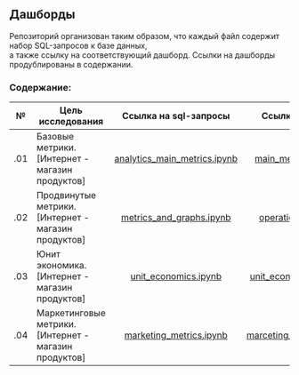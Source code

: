 ## Дашборды

Репозиторий организован таким образом, что каждый файл содержит набор SQL-запросов к базе данных,<br> а также ссылку на соответствующий дашборд. Ссылки на дашборды продублированы в содержании. <br>

### Содержание:
| №| Цель исследования| Ссылка на sql-запросы| Ссылка на дашборд| Инструмент визуализации|
|---|-----------|---------------------|---------------------|---------------------|
|.01|Базовые метрики.<br>[Интернет - магазин продуктов]|<div align='center'>[analytics_main_metrics.ipynb](https://github.com/alexkandinsky/dashboards/blob/main/analytics_main_metrics.ipynb)</div>|<div align='center'>[main_metrics_dashboard](http://redash.public.karpov.courses/public/dashboards/JyYtHuhW0inF5wKcdJ311vLYdoG1bO9Mh8chEXH5?org_slug=default)</div>|<div align='center'>![Redash](https://img.shields.io/badge/Redash-%23E34F26.svg?style=for-the-badge&logo=redash&logoColor=white)</div>|
|.02|Продвинутые метрики.<br>[Интернет - магазин продуктов]|<div align='center'>[metrics_and_graphs.ipynb](https://github.com/alexkandinsky/dashboards/blob/main/metrics_and_graphs.ipynb)</div>|<div align='center'>[operational_dashboard](https://redash.public.karpov.courses/public/dashboards/UPzQvkqxtoVpDQawCEVl6qIKCYJxNeMSwopFFwvK?org_slug=default)</div>|<div align='center'>![Redash](https://img.shields.io/badge/Redash-%23E34F26.svg?style=for-the-badge&logo=redash&logoColor=white)</div>|
|.03|Юнит экономика.<br>[Интернет - магазин продуктов]|<div align='center'>[unit_economics.ipynb](https://github.com/alexkandinsky/dashboards/blob/main/unit_economics.ipynb)</div>|<div align='center'>[unit_economics_dashboard](https://redash.public.karpov.courses/public/dashboards/AROgIoiFvylbh8lwtuXgkIV5lBvNXbWWQTEnZQdN?org_slug=default)</div>|<div align='center'>![Redash](https://img.shields.io/badge/Redash-%23E34F26.svg?style=for-the-badge&logo=redash&logoColor=white)</div>||
|.04|Маркетинговые метрики.<br>[Интернет - магазин продуктов]|<div align='center'>[marketing_metrics.ipynb](https://github.com/alexkandinsky/dashboards/blob/main/marketing_metrics.ipynb)</div>|<div align='center'>[marceting_metrics_dasboard](http://redash.public.karpov.courses/public/dashboards/QWrIwGioPpEqdgbkgURu9shdDxv93q4NInLnW3Zv?org_slug=default)</div>|<div align='center'>![Redash](https://img.shields.io/badge/Redash-%23E34F26.svg?style=for-the-badge&logo=redash&logoColor=white)</div>||


